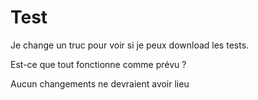 # Test

Je change un truc pour voir si je peux download les tests.

Est-ce que tout fonctionne comme prévu ?

Aucun changements ne devraient avoir lieu
